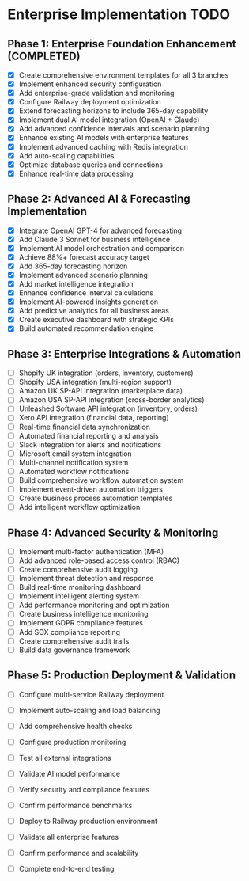 # Enterprise Implementation TODO

## Phase 1: Enterprise Foundation Enhancement (COMPLETED)

*   [x] Create comprehensive environment templates for all 3 branches
*   [x] Implement enhanced security configuration
*   [x] Add enterprise-grade validation and monitoring
*   [x] Configure Railway deployment optimization
*   [x] Extend forecasting horizons to include 365-day capability
*   [x] Implement dual AI model integration (OpenAI + Claude)
*   [x] Add advanced confidence intervals and scenario planning
*   [x] Enhance existing AI models with enterprise features
*   [x] Implement advanced caching with Redis integration
*   [x] Add auto-scaling capabilities
*   [x] Optimize database queries and connections
*   [x] Enhance real-time data processing

## Phase 2: Advanced AI & Forecasting Implementation

*   [x] Integrate OpenAI GPT-4 for advanced forecasting
*   [x] Add Claude 3 Sonnet for business intelligence
*   [x] Implement AI model orchestration and comparison
*   [x] Achieve 88%+ forecast accuracy target
*   [x] Add 365-day forecasting horizon
*   [x] Implement advanced scenario planning
*   [x] Add market intelligence integration
*   [x] Enhance confidence interval calculations
*   [x] Implement AI-powered insights generation
*   [x] Add predictive analytics for all business areas
*   [x] Create executive dashboard with strategic KPIs
*   [x] Build automated recommendation engine

## Phase 3: Enterprise Integrations & Automation

*   [ ] Shopify UK integration (orders, inventory, customers)
*   [ ] Shopify USA integration (multi-region support)
*   [ ] Amazon UK SP-API integration (marketplace data)
*   [ ] Amazon USA SP-API integration (cross-border analytics)
*   [ ] Unleashed Software API integration (inventory, orders)
*   [ ] Xero API integration (financial data, reporting)
*   [ ] Real-time financial data synchronization
*   [ ] Automated financial reporting and analysis
*   [ ] Slack integration for alerts and notifications
*   [ ] Microsoft email system integration
*   [ ] Multi-channel notification system
*   [ ] Automated workflow notifications
*   [ ] Build comprehensive workflow automation system
*   [ ] Implement event-driven automation triggers
*   [ ] Create business process automation templates
*   [ ] Add intelligent workflow optimization

## Phase 4: Advanced Security & Monitoring

*   [ ] Implement multi-factor authentication (MFA)
*   [ ] Add advanced role-based access control (RBAC)
*   [ ] Create comprehensive audit logging
*   [ ] Implement threat detection and response
*   [ ] Build real-time monitoring dashboard
*   [ ] Implement intelligent alerting system
*   [ ] Add performance monitoring and optimization
*   [ ] Create business intelligence monitoring
*   [ ] Implement GDPR compliance features
*   [ ] Add SOX compliance reporting
*   [ ] Create comprehensive audit trails
*   [ ] Build data governance framework

## Phase 5: Production Deployment & Validation

*   [ ] Configure multi-service Railway deployment
*   [ ] Implement auto-scaling and load balancing
*   [ ] Add comprehensive health checks
*   [ ] Configure production monitoring
*   [ ] Test all external integrations
*   [ ] Validate AI model performance
*   [ ] Verify security and compliance features
*   [ ] Confirm performance benchmarks
*   [ ] Deploy to Railway production environment
*   [ ] Validate all enterprise features
*   [ ] Confirm performance and scalability
*   [ ] Complete end-to-end testing


